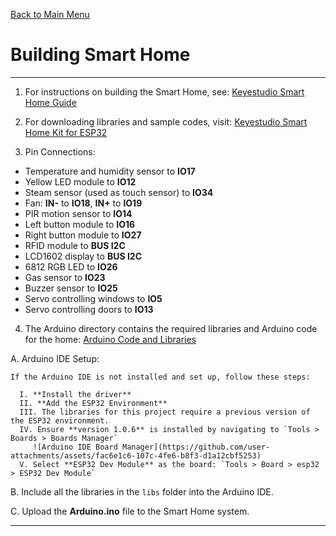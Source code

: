 [Back to Main Menu](https://github.com/CCC-Industry4/IIOT-4.0-Project/tree/main)

# Building Smart Home

---

1. For instructions on building the Smart Home, see: [Keyestudio Smart Home Guide](https://docs.keyestudio.com/projects/KS5009/en/latest/docs/index.html)
2. For downloading libraries and sample codes, visit: [Keyestudio Smart Home Kit for ESP32](https://github.com/keyestudio/KS5009-Keyestudio-Smart-Home-Kit-for-ESP32)

3. Pin Connections:

 - Temperature and humidity sensor to **IO17**
 - Yellow LED module to **IO12**
 - Steam sensor (used as touch sensor) to **IO34**
 - Fan: **IN-** to **IO18**, **IN+** to **IO19**
 - PIR motion sensor to **IO14**
 - Left button module to **IO16**
 - Right button module to **IO27**
 - RFID module to **BUS I2C**
 - LCD1602 display to **BUS I2C**
 - 6812 RGB LED to **IO26**
 - Gas sensor to **IO23**
 - Buzzer sensor to **IO25**
 - Servo controlling windows to **IO5**
 - Servo controlling doors to **IO13**

4. The Arduino directory contains the required libraries and Arduino code for the home: [Arduino Code and Libraries](https://github.com/CCC-Industry4/IIOT-4.0-Project/tree/main/Arduino)

  A. Arduino IDE Setup:

    If the Arduino IDE is not installed and set up, follow these steps:

      I. **Install the driver**  
      II. **Add the ESP32 Environment**  
      III. The libraries for this project require a previous version of the ESP32 environment.  
      IV. Ensure **version 1.0.6** is installed by navigating to `Tools > Boards > Boards Manager`  
         ![Arduino IDE Board Manager](https://github.com/user-attachments/assets/fac6e1c6-107c-4fe6-b8f3-d1a12cbf5253)  
      V. Select **ESP32 Dev Module** as the board: `Tools > Board > esp32 > ESP32 Dev Module`

  B. Include all the libraries in the `libs` folder into the Arduino IDE.

  C. Upload the **Arduino.ino** file to the Smart Home system.


---
